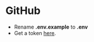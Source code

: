 # GitHub
 - Rename **.env.example** to **.env**
 - Get a token [here](https://github.com/settings/tokens).